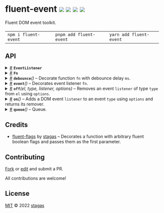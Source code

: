 <h1>
fluent-event <a href="https://npmjs.org/package/fluent-event"><img src="https://img.shields.io/badge/npm-v2.0.1-F00.svg?colorA=000"/></a> <a href="src"><img src="https://img.shields.io/badge/loc-111-FFF.svg?colorA=000"/></a> <a href="https://cdn.jsdelivr.net/npm/fluent-event@2.0.1/dist/fluent-event.min.js"><img src="https://img.shields.io/badge/brotli-459b-333.svg?colorA=000"/></a> <a href="LICENSE"><img src="https://img.shields.io/badge/license-MIT-F0B.svg?colorA=000"/></a>
</h1>

<p></p>

Fluent DOM event toolkit.

<h4>
<table><tr><td title="Triple click to select and copy paste">
<code>npm i fluent-event </code>
</td><td title="Triple click to select and copy paste">
<code>pnpm add fluent-event </code>
</td><td title="Triple click to select and copy paste">
<code>yarn add fluent-event</code>
</td></tr></table>
</h4>

## API

<p>  <details id="EventListener$6" title="TypeAlias" ><summary><span><a href="#EventListener$6">#</a></span>  <code><strong>EventListener</strong></code>    </summary>  <a href="src/event.ts#L3">src/event.ts#L3</a>  <ul><p><details id="__type$7" title="Function" ><summary><span><a href="#__type$7">#</a></span>  <em>(this, event)</em>    </summary>    <ul>    <p>    <details id="this$9" title="Parameter" ><summary><span><a href="#this$9">#</a></span>  <code><strong>this</strong></code>    </summary>    <ul><p><a href="#T$12">T</a></p>        </ul></details><details id="event$10" title="Parameter" ><summary><span><a href="#event$10">#</a></span>  <code><strong>event</strong></code>    </summary>    <ul><p><a href="#E$11">E</a></p>        </ul></details>  <p><strong></strong><em>(this, event)</em>  &nbsp;=&gt;  <ul>any</ul></p></p>    </ul></details></p>        </ul></details><details id="Fn$52" title="TypeAlias" ><summary><span><a href="#Fn$52">#</a></span>  <code><strong>Fn</strong></code>    </summary>  <a href="src/types.ts#L1">src/types.ts#L1</a>  <ul><p><details id="__type$53" title="Function" ><summary><span><a href="#__type$53">#</a></span>  <em>(args)</em>    </summary>    <ul>    <p>    <details id="args$55" title="Parameter" ><summary><span><a href="#args$55">#</a></span>  <code><strong>args</strong></code>    </summary>    <ul><p><a href="#P$56">P</a></p>        </ul></details>  <p><strong></strong><em>(args)</em>  &nbsp;=&gt;  <ul><a href="#R$57">R</a></ul></p></p>    </ul></details></p>        </ul></details><details id="debounce$1" title="Function" ><summary><span><a href="#debounce$1">#</a></span>  <code><strong>debounce</strong></code><em>()</em>     &ndash; Decorate function <code>fn</code> with debounce delay <code>ms</code>.</summary>  <a href="src/debounce.ts#L22">src/debounce.ts#L22</a>  <ul>    <p>  <p>

Flags: `first` => run `fn` first, then debounce

```ts
fn = (x: number) => console.log(x)
// => runs `fn` after 100ms following last call
cb = debounce()(fn, 100)
cb(1)
cb(2) // <- cb(2) wins, prints `2`

// => runs `fn` first then debounces until 100ms of inactivity
cb = debounce().first(fn, 100)
cb(1) // <- cb(1) wins, prints `1`
cb(2)
```

</p>
    <p><strong>debounce</strong><em>()</em>  &nbsp;=&gt;  <ul><span>Fluent</span>&lt;<details id="__type$3" title="Function" ><summary><span><a href="#__type$3">#</a></span>  <em>(args)</em>    </summary>    <ul>    <p>    <details id="args$5" title="Parameter" ><summary><span><a href="#args$5">#</a></span>  <code><strong>args</strong></code>    </summary>    <ul><p>any  []</p>        </ul></details>  <p><strong></strong><em>(args)</em>  &nbsp;=&gt;  <ul>any</ul></p></p>    </ul></details>, <span>Flags</span>&lt;<code>"first"</code>&gt;&gt;</ul></p></p>    </ul></details><details id="event$13" title="Function" ><summary><span><a href="#event$13">#</a></span>  <code><strong>event</strong></code><em>()</em>     &ndash; Decorates event listener <code>fn</code>.</summary>  <a href="src/event.ts#L23">src/event.ts#L23</a>  <ul>    <p>  <p>

Flags:

- `prevent` => `event.preventDefault()`
- `stop` => `event.stopPropagation()`
- `stop.immediate` => `event.stopImmediatePropagation()`

```ts
btn.onclick = event()(fn)
btn.onclick = event().prevent(fn)
btn.onclick = event().prevent.stop(fn)
btn.onclick = event().stop.immediate(fn)
```

</p>
    <p><strong>event</strong><em>()</em>  &nbsp;=&gt;  <ul><span>Fluent</span>&lt;<details id="__type$15" title="Function" ><summary><span><a href="#__type$15">#</a></span>  <em>(args)</em>    </summary>    <ul>    <p>    <details id="args$17" title="Parameter" ><summary><span><a href="#args$17">#</a></span>  <code><strong>args</strong></code>    </summary>    <ul><p>any  []</p>        </ul></details>  <p><strong></strong><em>(args)</em>  &nbsp;=&gt;  <ul>any</ul></p></p>    </ul></details>, <span>Flags</span>&lt;<code>"prevent"</code> | <code>"stop"</code> | <code>"immediate"</code>&gt;&gt;</ul></p></p>    </ul></details><details id="off$23" title="Function" ><summary><span><a href="#off$23">#</a></span>  <code><strong>off</strong></code><em>(el, type, listener, options)</em>     &ndash; Removes an event <code>listener</code> of type <code>type</code> from <code>el</code> using <code>options</code>.</summary>  <a href="src/on.ts#L53">src/on.ts#L53</a>  <ul>    <p>    <details id="el$27" title="Parameter" ><summary><span><a href="#el$27">#</a></span>  <code><strong>el</strong></code>    </summary>    <ul><p><a href="#T$25">T</a></p>        </ul></details><details id="type$28" title="Parameter" ><summary><span><a href="#type$28">#</a></span>  <code><strong>type</strong></code>    </summary>    <ul><p><a href="#K$26">K</a></p>        </ul></details><details id="listener$29" title="Function" ><summary><span><a href="#listener$29">#</a></span>  <code><strong>listener</strong></code><em>(ev)</em>    </summary>    <ul>    <p>    <details id="ev$32" title="Parameter" ><summary><span><a href="#ev$32">#</a></span>  <code><strong>ev</strong></code>    </summary>    <ul><p><span>HTMLElementEventMap</span>  [<a href="#K$26">K</a>]</p>        </ul></details>  <p><strong>listener</strong><em>(ev)</em>  &nbsp;=&gt;  <ul>any</ul></p></p>    </ul></details><details id="options$33" title="Parameter" ><summary><span><a href="#options$33">#</a></span>  <code><strong>options</strong></code>    </summary>    <ul><p>boolean | <span>AddEventListenerOptions</span></p>        </ul></details>  <p><strong>off</strong>&lt;<span>T</span><span>&nbsp;extends&nbsp;</span>     <span>HTMLElement</span>, <span>K</span>&gt;<em>(el, type, listener, options)</em>  &nbsp;=&gt;  <ul>void</ul></p></p>    </ul></details><details id="on$18" title="Function" ><summary><span><a href="#on$18">#</a></span>  <code><strong>on</strong></code><em>()</em>     &ndash; Adds a DOM event <code>listener</code> to an event <code>type</code> using <code>options</code> and returns its remover.</summary>  <a href="src/on.ts#L40">src/on.ts#L40</a>  <ul>    <p>  <p>

Flags: `active` | `capture` | `once` | `passive`

```ts
on()(btn, 'click', fn)
on().once(btn, 'click', fn)
on().passive(div, 'wheel', fn)

const off = on().passive.capture(btn, 'wheel', fn)
// ...later...
off() // remove listener
```

</p>
    <p><strong>on</strong><em>()</em>  &nbsp;=&gt;  <ul><span>Fluent</span>&lt;<details id="__type$20" title="Function" ><summary><span><a href="#__type$20">#</a></span>  <em>(args)</em>    </summary>    <ul>    <p>    <details id="args$22" title="Parameter" ><summary><span><a href="#args$22">#</a></span>  <code><strong>args</strong></code>    </summary>    <ul><p>any  []</p>        </ul></details>  <p><strong></strong><em>(args)</em>  &nbsp;=&gt;  <ul>any</ul></p></p>    </ul></details>, <span>Flags</span>&lt;<code>"active"</code> | <code>"capture"</code> | <code>"once"</code> | <code>"passive"</code>&gt;&gt;</ul></p></p>    </ul></details><details id="queue$34" title="Function" ><summary><span><a href="#queue$34">#</a></span>  <code><strong>queue</strong></code><em>()</em>     &ndash; Queue.</summary>  <a href="src/queue.ts#L48">src/queue.ts#L48</a>  <ul>    <p>  <p>

All queue functions are also throttled to once per invocation.

```ts
// decorate function with `requestAnimationFrame`
const cbWithRaf = queue().raf(cb)

// decorate function with `setTimeout`
const cbWithTimeout = queue().time(cb)

// decorate function with `queueMicrotask`
const cbWithMicrotask = queue().task(cb)
```

</p>
    <p><strong>queue</strong><em>()</em>  &nbsp;=&gt;  <ul>{<p>  <details id="raf$37" title="Property" ><summary><span><a href="#raf$37">#</a></span>  <code><strong>raf</strong></code>  <span><span>&nbsp;=&nbsp;</span>  <code>...</code></span>  </summary>    <ul><p><details id="__type$38" title="Function" ><summary><span><a href="#__type$38">#</a></span>  <em>(fn)</em>    </summary>    <ul>    <p>    <details id="fn$41" title="Parameter" ><summary><span><a href="#fn$41">#</a></span>  <code><strong>fn</strong></code>    </summary>    <ul><p><a href="#Fn$52">Fn</a>&lt;<a href="#P$40">P</a>, any&gt;</p>        </ul></details>  <p><strong></strong>&lt;<span>P</span>&gt;<em>(fn)</em>  &nbsp;=&gt;  <ul><a href="#Fn$52">Fn</a>&lt;<a href="#P$40">P</a>, void&gt;</ul></p></p>    </ul></details></p>        </ul></details><details id="task$47" title="Property" ><summary><span><a href="#task$47">#</a></span>  <code><strong>task</strong></code>  <span><span>&nbsp;=&nbsp;</span>  <code>...</code></span>  </summary>    <ul><p><details id="__type$48" title="Function" ><summary><span><a href="#__type$48">#</a></span>  <em>(fn)</em>    </summary>    <ul>    <p>    <details id="fn$51" title="Parameter" ><summary><span><a href="#fn$51">#</a></span>  <code><strong>fn</strong></code>    </summary>    <ul><p><a href="#Fn$52">Fn</a>&lt;<a href="#P$40">P</a>, any&gt;</p>        </ul></details>  <p><strong></strong>&lt;<span>P</span>&gt;<em>(fn)</em>  &nbsp;=&gt;  <ul><a href="#Fn$52">Fn</a>&lt;<a href="#P$40">P</a>, void&gt;</ul></p></p>    </ul></details></p>        </ul></details><details id="time$42" title="Property" ><summary><span><a href="#time$42">#</a></span>  <code><strong>time</strong></code>  <span><span>&nbsp;=&nbsp;</span>  <code>...</code></span>  </summary>    <ul><p><details id="__type$43" title="Function" ><summary><span><a href="#__type$43">#</a></span>  <em>(fn)</em>    </summary>    <ul>    <p>    <details id="fn$46" title="Parameter" ><summary><span><a href="#fn$46">#</a></span>  <code><strong>fn</strong></code>    </summary>    <ul><p><a href="#Fn$52">Fn</a>&lt;<a href="#P$40">P</a>, any&gt;</p>        </ul></details>  <p><strong></strong>&lt;<span>P</span>&gt;<em>(fn)</em>  &nbsp;=&gt;  <ul><a href="#Fn$52">Fn</a>&lt;<a href="#P$40">P</a>, void&gt;</ul></p></p>    </ul></details></p>        </ul></details></p>}</ul></p></p>    </ul></details></p>

## Credits

- [fluent-flags](https://npmjs.org/package/fluent-flags) by [stagas](https://github.com/stagas) &ndash; Decorates a function with arbitrary fluent boolean flags and passes them as the first parameter.

## Contributing

[Fork](https://github.com/stagas/fluent-event/fork) or [edit](https://github.dev/stagas/fluent-event) and submit a PR.

All contributions are welcome!

## License

<a href="LICENSE">MIT</a> &copy; 2022 [stagas](https://github.com/stagas)
